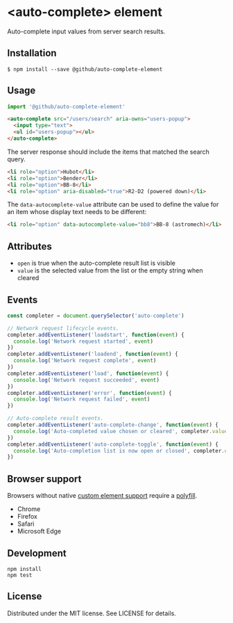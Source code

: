 # &lt;auto-complete&gt; element

Auto-complete input values from server search results.

## Installation

```
$ npm install --save @github/auto-complete-element
```

## Usage

```js
import '@github/auto-complete-element'
```

```html
<auto-complete src="/users/search" aria-owns="users-popup">
  <input type="text">
  <ul id="users-popup"></ul>
</auto-complete>
```

The server response should include the items that matched the search query.

```html
<li role="option">Hubot</li>
<li role="option">Bender</li>
<li role="option">BB-8</li>
<li role="option" aria-disabled="true">R2-D2 (powered down)</li>
```

The `data-autocomplete-value` attribute can be used to define the value for an
item whose display text needs to be different:

```html
<li role="option" data-autocomplete-value="bb8">BB-8 (astromech)</li>
```

## Attributes

- `open` is true when the auto-complete result list is visible
- `value` is the selected value from the list or the empty string when cleared

## Events

```js
const completer = document.querySelector('auto-complete')

// Network request lifecycle events.
completer.addEventListener('loadstart', function(event) {
  console.log('Network request started', event)
})
completer.addEventListener('loadend', function(event) {
  console.log('Network request complete', event)
})
completer.addEventListener('load', function(event) {
  console.log('Network request succeeded', event)
})
completer.addEventListener('error', function(event) {
  console.log('Network request failed', event)
})

// Auto-complete result events.
completer.addEventListener('auto-complete-change', function(event) {
  console.log('Auto-completed value chosen or cleared', completer.value)
})
completer.addEventListener('auto-complete-toggle', function(event) {
  console.log('Auto-completion list is now open or closed', completer.open)
})
```

## Browser support

Browsers without native [custom element support][support] require a [polyfill][].

- Chrome
- Firefox
- Safari
- Microsoft Edge

[support]: https://caniuse.com/#feat=custom-elementsv1
[polyfill]: https://github.com/webcomponents/custom-elements

## Development

```
npm install
npm test
```

## License

Distributed under the MIT license. See LICENSE for details.
